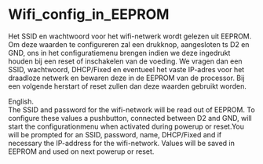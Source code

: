 # Wifi_config_in_EEPROM

Het SSID en wachtwoord voor het wifi-netwerk wordt gelezen uit EEPROM. Om deze waarden te configureren zal een drukknop, aangesloten ts D2 en GND, ons in het configuratiemenu brengen indien we deze ingedrukt houden bij een reset of inschakelen van de voeding. We vragen dan een SSID, wachtwoord, DHCP/Fixed en eventueel het vaste IP-adres voor het draadloze netwerk en bewaren deze in de EEPROM van de processor. Bij een volgende herstart of reset zullen dan deze waarden gebruikt worden.<br>

English.<br>
The SSID and password for the wifi-network will be read out of EEPROM. To configure these values a pushbutton, connected between D2 and GND, will start the configurationmenu when activated during powerup or reset.You will be prompted for an SSID, password, name, DHCP/Fixed and if necessary the IP-address for the wifi-network. Values will be saved in EEPROM and used on next powerup or reset.
